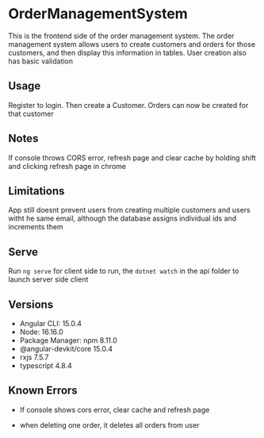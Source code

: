 # OrderManagementSystem

This is the frontend side of the order management system. The order management system allows users to create customers and orders for those customers, and then display 
this information in tables. User creation also has basic validation

## Usage
Register to login. Then create a Customer. Orders can now be created for that customer 

## Notes
If console throws CORS error, refresh page and clear cache by holding shift and clicking refresh page in chrome

## Limitations
App still doesnt prevent users from creating multiple customers and users witht he same email, although the database
assigns individual ids and increments them

## Serve
Run `ng serve` for client side to run, the `dotnet watch` in the api folder to launch server side client

## Versions
 - Angular CLI: 15.0.4
 - Node: 16.16.0
 - Package Manager: npm 8.11.0
 - @angular-devkit/core            15.0.4
 - rxjs                            7.5.7
 - typescript                      4.8.4

## Known Errors
- If console shows cors error, clear cache and refresh page

- when deleting one order, it deletes all orders from user



